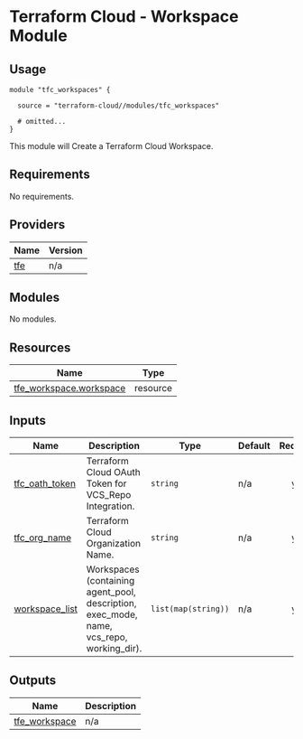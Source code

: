 # Terraform Cloud - Workspace Module

## Usage

```hcl
module "tfc_workspaces" {

  source = "terraform-cloud//modules/tfc_workspaces"

  # omitted...
}
```

This module will Create a Terraform Cloud Workspace.

<!-- BEGINNING OF PRE-COMMIT-TERRAFORM DOCS HOOK -->
## Requirements

No requirements.

## Providers

| Name | Version |
|------|---------|
| <a name="provider_tfe"></a> [tfe](#provider\_tfe) | n/a |

## Modules

No modules.

## Resources

| Name | Type |
|------|------|
| [tfe_workspace.workspace](https://registry.terraform.io/providers/hashicorp/tfe/latest/docs/resources/workspace) | resource |

## Inputs

| Name | Description | Type | Default | Required |
|------|-------------|------|---------|:--------:|
| <a name="input_tfc_oath_token"></a> [tfc\_oath\_token](#input\_tfc\_oath\_token) | Terraform Cloud OAuth Token for VCS\_Repo Integration. | `string` | n/a | yes |
| <a name="input_tfc_org_name"></a> [tfc\_org\_name](#input\_tfc\_org\_name) | Terraform Cloud Organization Name. | `string` | n/a | yes |
| <a name="input_workspace_list"></a> [workspace\_list](#input\_workspace\_list) | Workspaces (containing agent\_pool, description, exec\_mode, name, vcs\_repo, working\_dir). | `list(map(string))` | n/a | yes |

## Outputs

| Name | Description |
|------|-------------|
| <a name="output_tfe_workspace"></a> [tfe\_workspace](#output\_tfe\_workspace) | n/a |
<!-- END OF PRE-COMMIT-TERRAFORM DOCS HOOK -->
